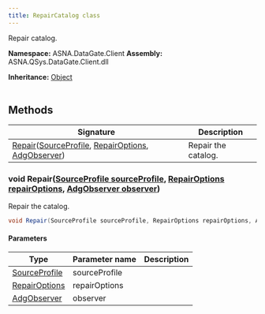 ```yaml
---
title: RepairCatalog class
---
```


Repair catalog.

**Namespace:** ASNA.DataGate.Client
**Assembly:** ASNA.QSys.DataGate.Client.dll

**Inheritance:** [Object](https://docs.microsoft.com/en-us/dotnet/api/system.object)
<br>
<br>

## Methods

| Signature | Description |
| --- | --- |
| [Repair](#repair-sourceprofile-repairoptions-adgobserver-)([SourceProfile](/reference/data-gate-providers/source-profile.html), [RepairOptions](https://learn.microsoft.com/en-us/dotnet/api/), [AdgObserver](/reference/data-gate-client/adg-observer.html)) | Repair the catalog.

### void Repair([SourceProfile sourceProfile](/reference/data-gate-providers/source-profile.html), [RepairOptions repairOptions](https://learn.microsoft.com/en-us/dotnet/api/), [AdgObserver observer](/reference/data-gate-client/adg-observer.html))

Repair the catalog.

```cs
void Repair(SourceProfile sourceProfile, RepairOptions repairOptions, AdgObserver observer)
```

#### Parameters
| Type | Parameter name | Description
| --- | --- | ---
| [SourceProfile](/reference/data-gate-providers/source-profile.html) | sourceProfile | 
| [RepairOptions](https://learn.microsoft.com/en-us/dotnet/api/) | repairOptions | 
| [AdgObserver](/reference/data-gate-client/adg-observer.html) | observer | 
